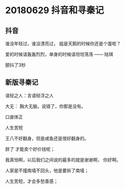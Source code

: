 # 20180629 抖音和寻秦记

## 抖音

谁没年轻过，谁没漂亮过， 姐是天鹅的时候你还是个蛋呢？

爱的时候请轰轰烈烈，单身的时候请坦坦荡荡  —— 陆琪

颤抖了3秒



## 新版寻秦记

语轻之人：言语轻浮之人

大无： 胸大无脑，说错了，你那是没有。

口直体正

人生苦短

王八不好翻身，但是咸鱼还是很好翻身的。

胖了 才能卖个好价钱呢；

我真怕啊，以后我们之间说的最多的就是谢谢啊， 你好啊。

人家是不撞南墙不回头，他是要拆了南墙；

人生苦短，才会多愁善感；

